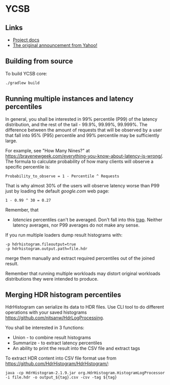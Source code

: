 <!--
Copyright (c) 2010 Yahoo! Inc., 2012 - 2016 YCSB contributors.
All rights reserved.

Licensed under the Apache License, Version 2.0 (the "License"); you
may not use this file except in compliance with the License. You
may obtain a copy of the License at

http://www.apache.org/licenses/LICENSE-2.0

Unless required by applicable law or agreed to in writing, software
distributed under the License is distributed on an "AS IS" BASIS,
WITHOUT WARRANTIES OR CONDITIONS OF ANY KIND, either express or
implied. See the License for the specific language governing
permissions and limitations under the License. See accompanying
LICENSE file.
-->

YCSB
====================================



Links
-----
* [Project docs](https://github.com/brianfrankcooper/YCSB/wiki)
* [The original announcement from Yahoo!](https://labs.yahoo.com/news/yahoo-cloud-serving-benchmark/)



Building from source
--------------------

To build YCSB core:

```sh
./gradlew build
```



Running multiple instances and latency percentiles
--------------------------------------------------

In general, you shall be interested in 99% percentile (P99) of the latency
distribution, and the rest of the tail - 99.9%, 99.99%, 99.999%. The difference
between the amount of requests that will be observed by a user that fall
into 95% (P95) percentile and 99% percentile may be sufficiently large.

For example, see "How Many Nines?" at https://bravenewgeek.com/everything-you-know-about-latency-is-wrong/.
The formula to calculate probability of how many clients will observe
a specific percentile is:

    Probability_to_observe = 1 - Percentile ^ Requests

That is why almost 30% of the users will observe latency worse than P99
just by loading the default _google.com_ web page:

    1 - 0.99 ^ 30 = 0.27

Remember, that

- _latencies_ percentiles can't be averaged. Don't fall into this
  [trap](http://latencytipoftheday.blogspot.com/2014/06/latencytipoftheday-you-cant-average.html).
  Neither latency averages, nor P99 averages do not make any sense.

If you run multiple loaders dump result histograms with:

    -p hdrhistogram.fileoutput=true
    -p hdrhistogram.output.path=file.hdr

merge them manually and extract required percentiles out of the
joined result.

Remember that running multiple workloads may distort original
workloads distributions they were intended to produce.

Merging HDR histogram percentiles
---------------------------------

HdrHistogram can serialize its data to HDR files. Use CLI tool
to do different operations with your saved histograms
https://github.com/nitsanw/HdrLogProcessing.

You shall be interested in 3 functions:

- Union - to combine result histograms
- Summarize - to extract latency percentiles
- An ability to print the result into the CSV file and extract tags

To extract HDR content into CSV file format use from
https://github.com/HdrHistogram/HdrHistogram/:

    java -cp HdrHistogram-2.1.9.jar org.HdrHistogram.HistogramLogProcessor -i file.hdr -o output_${tag}.csv -csv -tag ${tag}
